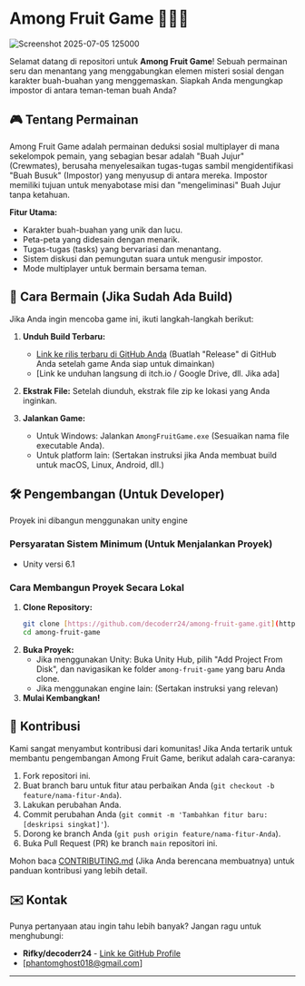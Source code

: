 # Among Fruit Game 🍎🍋🥝

![Screenshot 2025-07-05 125000](https://github.com/user-attachments/assets/c29a807b-ae35-41ac-9418-d14b4288ea4e)

Selamat datang di repositori untuk **Among Fruit Game**! Sebuah permainan seru dan menantang yang menggabungkan elemen misteri sosial dengan karakter buah-buahan yang menggemaskan. Siapkah Anda mengungkap impostor di antara teman-teman buah Anda?

## 🎮 Tentang Permainan

Among Fruit Game adalah permainan deduksi sosial multiplayer di mana sekelompok pemain, yang sebagian besar adalah "Buah Jujur" (Crewmates), berusaha menyelesaikan tugas-tugas sambil mengidentifikasi "Buah Busuk" (Impostor) yang menyusup di antara mereka. Impostor memiliki tujuan untuk menyabotase misi dan "mengeliminasi" Buah Jujur tanpa ketahuan.

**Fitur Utama:**
* Karakter buah-buahan yang unik dan lucu.
* Peta-peta yang didesain dengan menarik.
* Tugas-tugas (tasks) yang bervariasi dan menantang.
* Sistem diskusi dan pemungutan suara untuk mengusir impostor.
* Mode multiplayer untuk bermain bersama teman.

## 🚀 Cara Bermain (Jika Sudah Ada Build)

Jika Anda ingin mencoba game ini, ikuti langkah-langkah berikut:

1.  **Unduh Build Terbaru:**
    * [Link ke rilis terbaru di GitHub Anda](https://github.com/decoderr24/among-fruit-game/releases) (Buatlah "Release" di GitHub Anda setelah game Anda siap untuk dimainkan)
    * [Link ke unduhan langsung di itch.io / Google Drive, dll. Jika ada]

2.  **Ekstrak File:** Setelah diunduh, ekstrak file zip ke lokasi yang Anda inginkan.
3.  **Jalankan Game:**
    * Untuk Windows: Jalankan `AmongFruitGame.exe` (Sesuaikan nama file executable Anda).
    * Untuk platform lain: (Sertakan instruksi jika Anda membuat build untuk macOS, Linux, Android, dll.)

## 🛠️ Pengembangan (Untuk Developer)

Proyek ini dibangun menggunakan unity engine

### Persyaratan Sistem Minimum (Untuk Menjalankan Proyek)

- Unity versi 6.1

### Cara Membangun Proyek Secara Lokal

1.  **Clone Repository:**
    ```bash
    git clone [https://github.com/decoderr24/among-fruit-game.git](https://github.com/decoderr24/among-fruit-game.git)
    cd among-fruit-game
    ```
2.  **Buka Proyek:**
    * Jika menggunakan Unity: Buka Unity Hub, pilih "Add Project From Disk", dan navigasikan ke folder `among-fruit-game` yang baru Anda clone.
    * Jika menggunakan engine lain: (Sertakan instruksi yang relevan)
3.  **Mulai Kembangkan!**

## 🤝 Kontribusi

Kami sangat menyambut kontribusi dari komunitas! Jika Anda tertarik untuk membantu pengembangan Among Fruit Game, berikut adalah cara-caranya:

1.  Fork repositori ini.
2.  Buat branch baru untuk fitur atau perbaikan Anda (`git checkout -b feature/nama-fitur-Anda`).
3.  Lakukan perubahan Anda.
4.  Commit perubahan Anda (`git commit -m 'Tambahkan fitur baru: [deskripsi singkat]'`).
5.  Dorong ke branch Anda (`git push origin feature/nama-fitur-Anda`).
6.  Buka Pull Request (PR) ke branch `main` repositori ini.

Mohon baca [CONTRIBUTING.md](CONTRIBUTING.md) (Jika Anda berencana membuatnya) untuk panduan kontribusi yang lebih detail.

## ✉️ Kontak

Punya pertanyaan atau ingin tahu lebih banyak? Jangan ragu untuk menghubungi:
* **Rifky/decoderr24** - [Link ke GitHub Profile](https://github.com/decoderr24)
* [phantomghost018@gmail.com]

---
